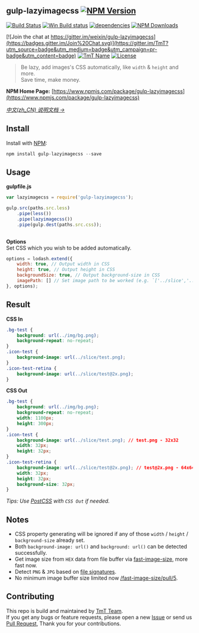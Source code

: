## gulp-lazyimagecss [![NPM Version](http://img.shields.io/npm/v/gulp-lazyimagecss.svg?style=flat)](https://www.npmjs.com/package/gulp-lazyimagecss "Package version") 

[![Build Status](https://travis-ci.org/weixin/node-lwip.svg)](https://travis-ci.org/weixin/gulp-lazyimagecss "Build Status")
[![Win Build status](https://img.shields.io/appveyor/ci/hzlzh/gulp-lazyimagecss.svg?label=Win%20build)](https://ci.appveyor.com/project/hzlzh/gulp-lazyimagecss) 
[![dependencies](https://img.shields.io/david/weixin/gulp-lazyimagecss.svg)](https://ci.appveyor.com/project/weixin/gulp-lazyimagecss "devDependencies") 
[![NPM Downloads](https://img.shields.io/npm/dm/gulp-lazyimagecss.svg?style=flat)](https://www.npmjs.com/package/gulp-lazyimagecss "NPM Downloads") 

[![Join the chat at https://gitter.im/weixin/gulp-lazyimagecss](https://badges.gitter.im/Join%20Chat.svg)](https://gitter.im/TmT?utm_source=badge&utm_medium=badge&utm_campaign=pr-badge&utm_content=badge)
[![TmT Name](https://img.shields.io/badge/Team-TmT-brightgreen.svg?style=flat)](https://github.com/orgs/TmT/people "Tencent Moe Team") 
[![License](https://img.shields.io/npm/l/gulp-lazyimagecss.svg?style=flat)](http://opensource.org/licenses/MIT "Feel free to contribute.") 

> Be lazy, add images's CSS automatically, like `width` & `height` and more.    
> Save time, make money.

**NPM Home Page:** [https://www.npmjs.com/package/gulp-lazyimagecss](https://www.npmjs.com/package/gulp-lazyimagecss)

*[中文(zh_CN) 说明文档 →](https://github.com/weixin/gulp-lazyimagecss/blob/master/README-zh_CN.md)*

## Install

Install with [NPM](https://npmjs.org/):

```javascript
npm install gulp-lazyimagecss --save
```

## Usage

**gulpfile.js**

```javascript
var lazyimagecss = require('gulp-lazyimagecss');

gulp.src(paths.src.less)
    .pipe(less())
    .pipe(lazyimagecss())
    .pipe(gulp.dest(paths.src.css));
        	
```

**Options**  
Set CSS which you wish to be added automatically.

```javascript
options = lodash.extend({
    width: true, // Output width in CSS
    height: true, // Output height in CSS
    backgroundSize: true, // Output background-size in CSS
    imagePath: [] // Set image path to be worked (e.g. `['../slice','../img']`)
}, options);
```

## Result

**CSS In**


```css
.bg-test {
	background: url(../img/bg.png);
	background-repeat: no-repeat;
}
.icon-test {
	background-image: url(../slice/test.png);
}
.icon-test-retina {
	background-image: url(../slice/test@2x.png);
}
```

**CSS Out**

```css
.bg-test {
	background: url(../img/bg.png);
	background-repeat: no-repeat;
	width: 1100px;
	height: 300px;
}
.icon-test {
	background-image: url(../slice/test.png); // test.png - 32x32
	width: 32px;
    height: 32px;
}
.icon-test-retina {
	background-image: url(../slice/test@2x.png); // test@2x.png - 64x64
	width: 32px;
    height: 32px;
    background-size: 32px;
}
```

_Tips: Use [PostCSS](https://github.com/postcss/postcss) with `CSS Out` if needed._

## Notes

* CSS property generating will be ignored if any of those `width` / `height` / `background-size` already set.
* Both `background-image: url()` and `background: url()` can be detected successfully.
* Get image size from `HEX` data from file buffer via [fast-image-size](https://github.com/Ziv-Barber/fast-image-size), more fast now.
* Detect `PNG` & `JPG` based on [file signatures](https://en.wikipedia.org/wiki/List_of_file_signatures).
* No minimum image buffer size limited now [/fast-image-size/pull/5](https://github.com/Ziv-Barber/fast-image-size/pull/5).

## Contributing

This repo is build and maintained by [TmT Team](https://github.com/orgs/TmT/people).  
If you get any bugs or feature requests, please open a new [Issue](https://github.com/weixin/gulp-lazyimagecss/issues) or send us [Pull Request](https://github.com/weixin/gulp-lazyimagecss/pulls), Thank you for your contributions.